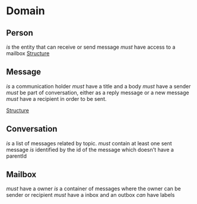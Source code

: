 Domain
======

Person
------
*is* the entity that can receive or send message
*must* have access to a mailbox
[Structure](./person.md)

Message
-------
*is* a communication holder 
*must* have a title and a body
*must* have a sender
*must* be part of conversation, either as a reply message or a new message
*must* have a recipient in order to be sent.

[Structure](./message.md)

Conversation
------------
*is* a list of messages related by topic.
*must* contain at least one sent message
*is* identified by the id of the message which doesn't have a parentId 

Mailbox
-------
*must* have a owner
*is* a container of messages where the owner can be sender or recipient
*must* have a inbox and an outbox
*can* have labels





